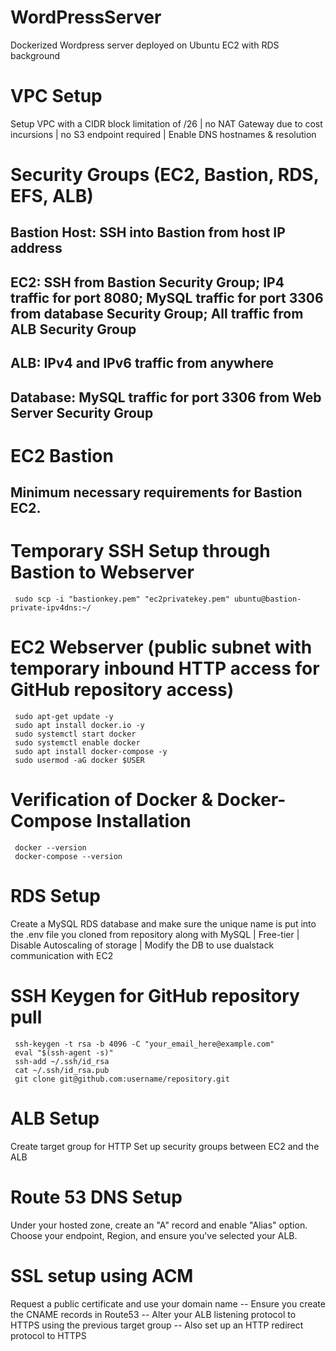# WordPressServer
Dockerized Wordpress server deployed on Ubuntu EC2 with RDS background

# VPC Setup
Setup VPC with a CIDR block limitation of /26 | no NAT Gateway due to cost incursions | no S3 endpoint required | Enable DNS hostnames & resolution 
# Security Groups (EC2, Bastion, RDS, EFS, ALB)
   ## Bastion Host: SSH into Bastion from host IP address
   ## EC2: SSH from Bastion Security Group; IP4 traffic for port 8080; MySQL traffic for port 3306 from database Security Group; All traffic from ALB Security Group
   ## ALB: IPv4 and IPv6 traffic from anywhere
   ## Database: MySQL traffic for port 3306 from Web Server Security Group

# EC2 Bastion
   ## Minimum necessary requirements for Bastion EC2.
   
# Temporary SSH Setup through Bastion to Webserver
     sudo scp -i "bastionkey.pem" "ec2privatekey.pem" ubuntu@bastion-private-ipv4dns:~/
# EC2 Webserver (public subnet with temporary inbound HTTP access for GitHub repository access)
   
     sudo apt-get update -y
     sudo apt install docker.io -y
     sudo systemctl start docker
     sudo systemctl enable docker
     sudo apt install docker-compose -y
     sudo usermod -aG docker $USER
    
# Verification of Docker & Docker-Compose Installation
     docker --version
     docker-compose --version
   
# RDS Setup
Create a MySQL RDS database and make sure the unique name is put into the .env file you cloned from repository along with 
MySQL | Free-tier | Disable Autoscaling of storage | Modify the DB to use dualstack communication with EC2

# SSH Keygen for GitHub repository pull
     ssh-keygen -t rsa -b 4096 -C "your_email_here@example.com"
     eval "$(ssh-agent -s)"
     ssh-add ~/.ssh/id_rsa
     cat ~/.ssh/id_rsa.pub
     git clone git@github.com:username/repository.git

# ALB Setup
Create target group for HTTP
Set up security groups between EC2 and the ALB
# Route 53 DNS Setup 
Under your hosted zone, create an "A" record and enable "Alias" option. Choose your endpoint, Region, and ensure you've selected your ALB.

# SSL setup using ACM
Request a public certificate and use your domain name -- Ensure you create the CNAME records in Route53 -- Alter your ALB listening protocol to HTTPS using the previous target group -- Also set up an HTTP redirect protocol to HTTPS

